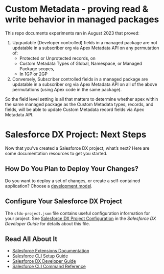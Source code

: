 # Custom Metadata - proving read & write behavior in managed packages

This repo documents experiments ran in August 2023 that proved: 
 1. Upgradable (Developer controlled) fields in a managed package are not updatable in a subscriber org via Apex Metadata API on any permutation of:
    *    Protected or Unprotected records, on 
    *    Custom Metadata Types of Global, Namespace, or Managed Package scopes, 
    *    In 1GP or 2GP
 2. Conversely, Subscriber controlled fields in a managed package are updatable in a subscriber org via Apex Metadata API on all of the above permutations (using Apex code in the same package). 
 
 So the field level setting is all that matters to determine whether apex within the same managed package 
 as the Custom Metadata types, records, and fields, will be able to update Custom Metadata record fields via Apex Metadata API.






# Salesforce DX Project: Next Steps

Now that you’ve created a Salesforce DX project, what’s next? Here are some documentation resources to get you started.

## How Do You Plan to Deploy Your Changes?

Do you want to deploy a set of changes, or create a self-contained application? Choose a [development model](https://developer.salesforce.com/tools/vscode/en/user-guide/development-models).

## Configure Your Salesforce DX Project

The `sfdx-project.json` file contains useful configuration information for your project. See [Salesforce DX Project Configuration](https://developer.salesforce.com/docs/atlas.en-us.sfdx_dev.meta/sfdx_dev/sfdx_dev_ws_config.htm) in the _Salesforce DX Developer Guide_ for details about this file.

## Read All About It

- [Salesforce Extensions Documentation](https://developer.salesforce.com/tools/vscode/)
- [Salesforce CLI Setup Guide](https://developer.salesforce.com/docs/atlas.en-us.sfdx_setup.meta/sfdx_setup/sfdx_setup_intro.htm)
- [Salesforce DX Developer Guide](https://developer.salesforce.com/docs/atlas.en-us.sfdx_dev.meta/sfdx_dev/sfdx_dev_intro.htm)
- [Salesforce CLI Command Reference](https://developer.salesforce.com/docs/atlas.en-us.sfdx_cli_reference.meta/sfdx_cli_reference/cli_reference.htm)
